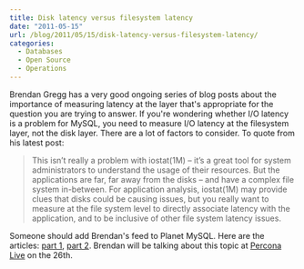 ```yaml
---
title: Disk latency versus filesystem latency
date: "2011-05-15"
url: /blog/2011/05/15/disk-latency-versus-filesystem-latency/
categories:
  - Databases
  - Open Source
  - Operations
---
```

Brendan Gregg has a very good ongoing series of blog posts about the importance of measuring latency at the layer that's appropriate for the question you are trying to answer. If you're wondering whether I/O latency is a problem for MySQL, you need to measure I/O latency at the filesystem layer, not the disk layer. There are a lot of factors to consider. To quote from his latest post: 
> This isn’t really a problem with iostat(1M) – it’s a great tool for system administrators to understand the usage of their resources. But the applications are far, far away from the disks – and have a complex file system in-between. For application analysis, iostat(1M) may provide clues that disks could be causing issues, but you really want to measure at the file system level to directly associate latency with the application, and to be inclusive of other file system latency issues.

Someone should add Brendan's feed to Planet MySQL. Here are the articles: [part 1](http://dtrace.org/blogs/brendan/2011/05/11/file-system-latency-part-1/), [part 2](http://dtrace.org/blogs/brendan/2011/05/13/file-system-latency-part-2/). Brendan will be talking about this topic at [Percona Live](http://www.percona.com/live/) on the 26th.


